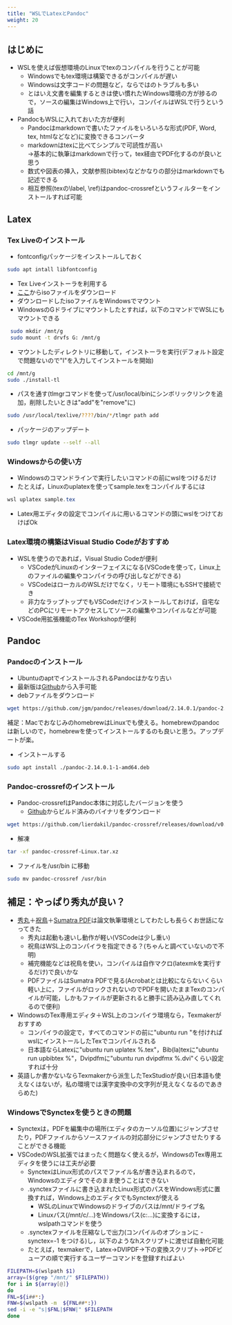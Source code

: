 ```yaml
---
title: "WSLでLatexとPandoc"
weight: 20
---
```


## はじめに

- WSLを使えば仮想環境のLinuxでtexのコンパイルを行うことが可能
  - Windowsでもtex環境は構築できるがコンパイルが遅い
  - Windowsは文字コードの問題など，ならではのトラブルも多い
  - とはいえ文書を編集するときは使い慣れたWindows環境の方が捗るので，ソースの編集はWindows上で行い，コンパイルはWSLで行うという話
- PandocもWSLに入れておいた方が便利
  - Pandocはmarkdownで書いたファイルをいろいろな形式(PDF, Word, tex, htmlなどなど)に変換できるコンバータ
  - markdownはtexに比べてシンプルで可読性が高い  
  →基本的に執筆はmarkdownで行って，tex経由でPDF化するのが良いと思う
  - 数式や図表の挿入，文献参照(bibtex)などかなりの部分はmarkdownでも記述できる
  - 相互参照(texの\label, \ref)はpandoc-crossrefというフィルターをインストールすれば可能

## Latex

### Tex Liveのインストール

- fontconfigパッケージをインストールしておく

```bash
sudo apt intall libfontconfig
```

- Tex Liveインストーラを利用する
- [ここ](https://ftp.yz.yamagata-u.ac.jp/pub/CTAN/systems/texlive/Images/)からisoファイルをダウンロード
- ダウンロードしたisoファイルをWindowsでマウント
- WindowsのGドライブにマウントしたとすれば，以下のコマンドでWSLにもマウントできる

```bash
 sudo mkdir /mnt/g
 sudo mount -t drvfs G: /mnt/g
```

- マウントしたディレクトリに移動して，インストーラを実行(デフォルト設定で問題ないので"I"を入力してインストールを開始)

```bash
cd /mnt/g
sudo ./install-tl
```

- パスを通す(tlmgrコマンドを使って/usr/local/binにシンボリックリンクを追加，削除したいときは"add"を"remove"に)

```bash
sudo /usr/local/texlive/????/bin/*/tlmgr path add
```

- パッケージのアップデート

```bash
sudo tlmgr update --self --all
```

### Windowsからの使い方

- Windowsのコマンドラインで実行したいコマンドの前にwslをつけるだけ
- たとえば，Linuxのuplatexを使ってsample.texをコンパイルするには

```powershell
wsl uplatex sample.tex
```

- Latex用エディタの設定でコンパイルに用いるコマンドの頭にwslをつけておけばOk

### Latex環境の構築はVisual Studio Codeがおすすめ

- WSLを使うのであれば，Visual Studio Codeが便利
  - VSCodeがLinuxのインターフェイスになる(VSCodeを使って，Linux上のファイルの編集やコンパイラの呼び出しなどができる)
  - VSCodeはローカルのWSLだけでなく，リモート環境にもSSHで接続でき
  - 非力なラップトップでもVSCodeだけインストールしておけば，自宅などのPCにリモートアクセスしてソースの編集やコンパイルなどが可能
- VSCode用拡張機能のTex Workshopが便利

## Pandoc

### Pandocのインストール

- UbuntuのaptでインストールされるPandocはかなり古い
- 最新版は[Github](https://github.com/jgm/pandoc/releases/)から入手可能
- debファイルをダウンロード

```bash
wget https://github.com/jgm/pandoc/releases/download/2.14.0.1/pandoc-2.14.0.1-1-amd64.deb
```

補足：MacでおなじみのhomebrewはLinuxでも使える。homebrewのpandocは新しいので，homebrewを使ってインストールするのも良いと思う。アップデートが楽。

- インストールする

```bash
sudo apt install ./pandoc-2.14.0.1-1-amd64.deb
```

### Pandoc-crossrefのインストール

- Pandoc-crossrefはPandoc本体に対応したバージョンを使う
  - [Github](https://github.com/lierdakil/pandoc-crossref/releases/)からビルド済みのバイナリをダウンロード

```bash
wget https://github.com/lierdakil/pandoc-crossref/releases/download/v0.3.11.0a/pandoc-crossref-Linux.tar.xz
```

- 解凍

```bash
tar -xf pandoc-crossref-Linux.tar.xz
```

- ファイルを/usr/bin に移動

```bash
sudo mv pandoc-crossref /usr/bin
```

## 補足：やっぱり秀丸が良い？

- [秀丸](https://hide.maruo.co.jp/software/hidemaru.html)＋[祝鳥](https://www.ms.u-tokyo.ac.jp/~abenori/soft/fortex.html)＋[Sumatra PDF](https://www.sumatrapdfreader.org/free-pdf-reader)は論文執筆環境としてわたしも長らくお世話になってきた
  - 秀丸は起動も速いし動作が軽い(VSCodeは少し重い)
  - 祝鳥はWSL上のコンパイラを指定できる？(ちゃんと調べていないので不明)
  - 補完機能などは祝鳥を使い，コンパイルは自作マクロ(latexmkを実行するだけ)で良いかな  
  - PDFファイルはSumatra PDFで見る(Acrobatとは比較にならないくらい軽い上に，ファイルがロックされないのでPDFを開いたままTexのコンパイルが可能，しかもファイルが更新されると勝手に読み込み直してくれるので便利)
- WindowsのTex専用エディタ＋WSL上のコンパイラ環境なら，Texmakerがおすすめ
  - コンパイラの設定で，すべてのコマンドの前に"ubuntu run "を付ければwslにインストールしたTexでコンパイルされる
  - 日本語ならLatexに"ubuntu run uplatex \%.tex"，Bib(la)texに"ubuntu run upbibtex \%"，Dvipdfmに"ubuntu run dvipdfmx \%.dvi"くらい設定すれば十分
- 英語しか書かないならTexmakerから派生したTexStudioが良い(日本語も使えなくはないが，私の環境では漢字変換中の文字列が見えなくなるのであきらめた)

### WindowsでSynctexを使うときの問題

- Synctexは，PDFを編集中の場所(エディタのカーソル位置)にジャンプさせたり，PDFファイルからソースファイルの対応部分にジャンプさせたりすることができる機能
- VSCodeのWSL拡張ではまったく問題なく使えるが，WindowsのTex専用エディタを使うには工夫が必要
  - SynctexはLinux形式のパスでファイル名が書き込まれるので，Windowsのエディタでそのまま使うことはできない
  - .synctexファイルに書き込まれたLinux形式のパスをWindows形式に置換すれば，Windows上のエディタでもSynctexが使える
    - WSLのLinuxでWindowsのドライブのパスは/mnt/ドライブ名
    - Linuxパス(/mnt/c/...)をWindowsパス(c:\...)に変換するには，wslpathコマンドを使う
  - .synctexファイルを圧縮なしで出力(コンパイルのオプションに -synctex=-1 をつける)し，以下のようなhスクリプトに渡せば自動化可能
  - たとえば，texmakerで，Latex→DVIPDF→下の変換スクリプト→PDFビューアの順で実行するユーザーコマンドを登録すればよい

```bash
FILEPATH=$(wslpath $1) 
array=($(grep "/mnt/" $FILEPATH)) 
for i in ${array[@]}
do
FNL=${i##*:}
FNW=$(wslpath -m  ${FNL##*:})
sed -i -e "s|$FNL|$FNW|" $FILEPATH
done
```
